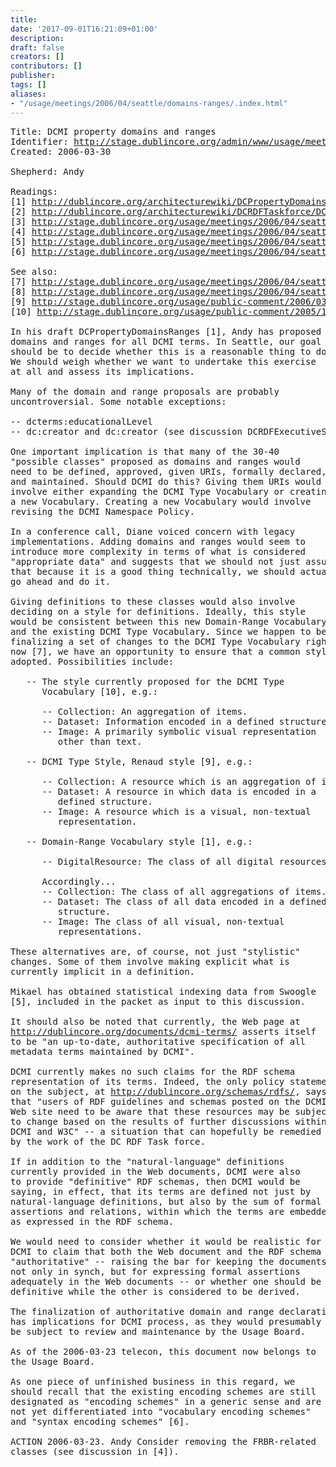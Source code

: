 ```yaml
---
title: 
date: '2017-09-01T16:21:09+01:00'
description: 
draft: false
creators: []
contributors: []
publisher: 
tags: []
aliases:
- "/usage/meetings/2006/04/seattle/domains-ranges/.index.html"
---
```


<pre>
Title: DCMI property domains and ranges
Identifier: <a href="http://stage.dublincore.org/admin/www/usage/meetings/2006/04/seattle/domains-ranges/">http://stage.dublincore.org/admin/www/usage/meetings/2006/04/seattle/domains-ranges/</a>
Created: 2006-03-30

Shepherd: Andy

Readings:
[1] <a href="http://dublincore.org/architecturewiki/DCPropertyDomainsRanges">http://dublincore.org/architecturewiki/DCPropertyDomainsRanges</a>
[2] <a href="http://dublincore.org/architecturewiki/DCRDFTaskforce/DCRDFExecutiveSummary3">http://dublincore.org/architecturewiki/DCRDFTaskforce/DCRDFExecutiveSummary3</a>
[3] <a href="http://stage.dublincore.org/usage/meetings/2006/04/seattle/domains-ranges/2006-03-24.domain-range-rationale.html">http://stage.dublincore.org/usage/meetings/2006/04/seattle/domains-ranges/2006-03-24.domain-range-rationale.html</a>
[4] <a href="http://stage.dublincore.org/usage/meetings/2006/04/seattle/domains-ranges/2006-03-28.domain-range-comments.html">http://stage.dublincore.org/usage/meetings/2006/04/seattle/domains-ranges/2006-03-28.domain-range-comments.html</a>
[5] <a href="http://stage.dublincore.org/usage/meetings/2006/04/seattle/domains-ranges/2006-03-24.dcPropertiesRanges.pdf">http://stage.dublincore.org/usage/meetings/2006/04/seattle/domains-ranges/2006-03-24.dcPropertiesRanges.pdf</a>
[6] <a href="http://stage.dublincore.org/usage/meetings/2006/04/seattle/domains-ranges/2005-02-26.Encoding-scheme-types.html">http://stage.dublincore.org/usage/meetings/2006/04/seattle/domains-ranges/2005-02-26.Encoding-scheme-types.html</a>

See also:
[7] <a href="http://stage.dublincore.org/usage/meetings/2006/04/seattle/domains-ranges/2006-03-11.educationLevel.txt">http://stage.dublincore.org/usage/meetings/2006/04/seattle/domains-ranges/2006-03-11.educationLevel.txt</a>
[8] <a href="http://stage.dublincore.org/usage/meetings/2006/04/seattle/dcmitype/">http://stage.dublincore.org/usage/meetings/2006/04/seattle/dcmitype/</a>
[9] <a href="http://stage.dublincore.org/usage/public-comment/2006/03/type-vocabulary-comments/">http://stage.dublincore.org/usage/public-comment/2006/03/type-vocabulary-comments/</a>
[10] <a href="http://stage.dublincore.org/usage/public-comment/2005/12/type-vocabulary-changes/">http://stage.dublincore.org/usage/public-comment/2005/12/type-vocabulary-changes/</a>

In his draft DCPropertyDomainsRanges [1], Andy has proposed
domains and ranges for all DCMI terms. In Seattle, our goal
should be to decide whether this is a reasonable thing to do.
We should weigh whether we want to undertake this exercise
at all and assess its implications.

Many of the domain and range proposals are probably
uncontroversial. Some notable exceptions:

-- dcterms:educationalLevel
-- dc:creator and dc:creator (see discussion DCRDFExecutiveSummary3 [2])

One important implication is that many of the 30-40
"possible classes" proposed as domains and ranges would
need to be defined, approved, given URIs, formally declared,
and maintained. Should DCMI do this? Giving them URIs would
involve either expanding the DCMI Type Vocabulary or creating
a new Vocabulary. Creating a new Vocabulary would involve
revising the DCMI Namespace Policy.

In a conference call, Diane voiced concern with legacy
implementations. Adding domains and ranges would seem to
introduce more complexity in terms of what is considered
"appropriate data" and suggests that we should not just assume
that because it is a good thing technically, we should actually
go ahead and do it.

Giving definitions to these classes would also involve
deciding on a style for definitions. Ideally, this style
would be consistent between this new Domain-Range Vocabulary
and the existing DCMI Type Vocabulary. Since we happen to be 
finalizing a set of changes to the DCMI Type Vocabulary right
now [7], we have an opportunity to ensure that a common style is
adopted. Possibilities include:

   -- The style currently proposed for the DCMI Type
      Vocabulary [10], e.g.:

      -- Collection: An aggregation of items.
      -- Dataset: Information encoded in a defined structure.
      -- Image: A primarily symbolic visual representation 
         other than text.

   -- DCMI Type Style, Renaud style [9], e.g.:

      -- Collection: A resource which is an aggregation of items.
      -- Dataset: A resource in which data is encoded in a
         defined structure.
      -- Image: A resource which is a visual, non-textual
         representation.

   -- Domain-Range Vocabulary style [1], e.g.:

      -- DigitalResource: The class of all digital resources.

      Accordingly...
      -- Collection: The class of all aggregations of items.
      -- Dataset: The class of all data encoded in a defined
         structure.
      -- Image: The class of all visual, non-textual
         representations.

These alternatives are, of course, not just "stylistic"
changes. Some of them involve making explicit what is
currently implicit in a definition.

Mikael has obtained statistical indexing data from Swoogle
[5], included in the packet as input to this discussion.

It should also be noted that currently, the Web page at
<a href="http://dublincore.org/documents/dcmi-terms/">http://dublincore.org/documents/dcmi-terms/</a> asserts itself
to be "an up-to-date, authoritative specification of all
metadata terms maintained by DCMI".

DCMI currently makes no such claims for the RDF schema
representation of its terms. Indeed, the only policy statement
on the subject, at <a href="http://dublincore.org/schemas/rdfs/">http://dublincore.org/schemas/rdfs/</a>, says
that "users of RDF guidelines and schemas posted on the DCMI
Web site need to be aware that these resources may be subject
to change based on the results of further discussions within
DCMI and W3C" -- a situation that can hopefully be remedied
by the work of the DC RDF Task force.

If in addition to the "natural-language" definitions
currently provided in the Web documents, DCMI were also
to provide "definitive" RDF schemas, then DCMI would be
saying, in effect, that its terms are defined not just by
natural-language definitions, but also by the sum of formal
assertions and relations, within which the terms are embedded,
as expressed in the RDF schema.

We would need to consider whether it would be realistic for
DCMI to claim that both the Web document and the RDF schema are
"authoritative" -- raising the bar for keeping the documents
not only in synch, but for expressing formal assertions
adequately in the Web documents -- or whether one should be
definitive while the other is considered to be derived.

The finalization of authoritative domain and range declarations
has implications for DCMI process, as they would presumably
be subject to review and maintenance by the Usage Board.

As of the 2006-03-23 telecon, this document now belongs to
the Usage Board.

As one piece of unfinished business in this regard, we
should recall that the existing encoding schemes are still
designated as "encoding schemes" in a generic sense and are
not yet differentiated into "vocabulary encoding schemes"
and "syntax encoding schemes" [6].

ACTION 2006-03-23. Andy Consider removing the FRBR-related
classes (see discussion in [4]).

</pre>
